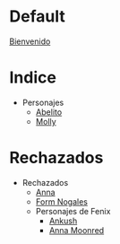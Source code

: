 # Default

[Bienvenido](WikiInfo/Bienvenido.md)

# Indice

- Personajes
  - [Abelito](Personajes/Abelito.md)
  - [Molly](Personajes/Molly.md)

# Rechazados

- Rechazados
  - [Anna](Personajes/Anna.md)
  - [Form Nogales](Personajes/FormNogales.md)
  - Personajes de Fenix
    - [Ankush](Personajes/Fenix/Ankush.md)
    - [Anna Moonred](Personajes/Fenix/AnnaMoonred.md)